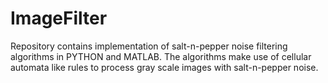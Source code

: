 # ImageFilter
Repository contains implementation of salt-n-pepper noise filtering algorithms in PYTHON and MATLAB. The algorithms make use of cellular automata like rules to process gray scale images with salt-n-pepper noise.
